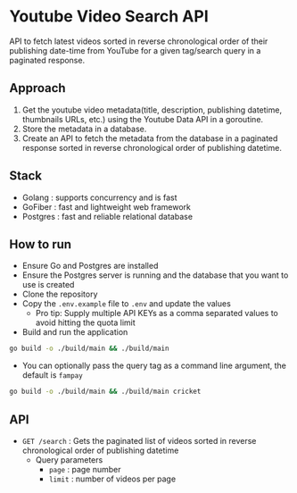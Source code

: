 # Youtube Video Search API
API to fetch latest videos sorted in reverse chronological order of their publishing date-time from YouTube for a given tag/search query in a paginated response.

## Approach
1. Get the youtube video metadata(title, description, publishing datetime, thumbnails URLs, etc.) using the Youtube Data API in a goroutine.
2. Store the metadata in a database.
3. Create an API to fetch the metadata from the database in a paginated response sorted in reverse chronological order of publishing datetime.

## Stack 
- Golang : supports concurrency and is fast
- GoFiber : fast and lightweight web framework
- Postgres : fast and reliable relational database

## How to run
- Ensure Go and Postgres are installed
- Ensure the Postgres server is running and the database that you want to use is created
- Clone the repository
- Copy the `.env.example` file to `.env` and update the values
    - Pro tip: Supply multiple API KEYs as a comma separated values to avoid hitting the quota limit
- Build and run the application
```bash
go build -o ./build/main && ./build/main 
```
- You can optionally pass the query tag as a command line argument, the default is `fampay`
```bash
go build -o ./build/main && ./build/main cricket
```

## API
- `GET /search` : Gets the paginated list of videos sorted in reverse chronological order of publishing datetime
    - Query parameters
        - `page` : page number
        - `limit` : number of videos per page

